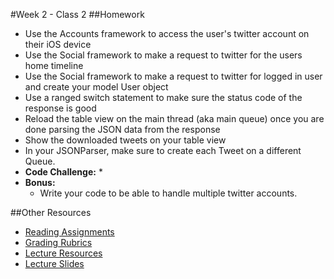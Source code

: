 #Week 2 - Class 2
##Homework
* Use the Accounts framework to access the user's twitter account on their iOS device
* Use the Social framework to make a request to twitter for the users home timeline
* Use the Social framework to make a request to twitter for logged in user and create your model User object
* Use a ranged switch statement to make sure the status code of the response is good
* Reload the table view on the main thread (aka main queue) once you are done parsing the JSON data from the response
* Show the downloaded tweets on your table view
* In your JSONParser, make sure to create each Tweet on a different Queue.
* **Code Challenge:** 
	* 
* **Bonus:**
	* Write your code to be able to handle multiple twitter accounts.

##Other Resources
* [Reading Assignments](../../Resources/ra-grading-standard/)
* [Grading Rubrics](../../Resources/)
* [Lecture Resources](lecture/)
* [Lecture Slides](https://www.icloud.com/keynote/000BCuchaJz_V_77EsvfC1BTQ#Week2-Class2)